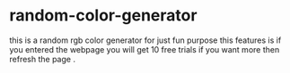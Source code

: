 # random-color-generator
this is a random rgb color generator for just fun purpose this features is if you entered the webpage you will get 10 free trials if you want more then refresh the page . 
